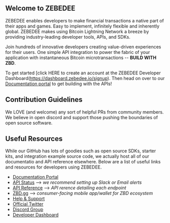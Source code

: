 ## Welcome to ZEBEDEE

ZEBEDEE enables developers to make financial transactions a native part of their apps and games. Easy to implement, infinitely flexible and inherently global. ZEBEDEE makes using Bitcoin Lightning Network a breeze by providing industry-leading developer tools, APIs, and SDKs.

Join hundreds of innovative developers creating value-driven experiences for their users. One simple API integration to power the fabric of your application with instantaneous Bitcoin microtransactions -- **BUILD WITH ZBD**.

To get started [click HERE to create an account at the ZEBEDEE Developer Dashboard(https://dashboard.zebedee.io/signup). Then head on over to our [Documentation portal](https://docs.zebedee.io) to get building with the APIs!

## Contribution Guidelines

We LOVE (and welcome) any sort of helpful PRs from community members. We believe in open discord and support those pushing the boundaries of open source software.

## Useful Resources

While our GitHub has lots of goodies such as open source SDKs, starter kits, and integration example source code, we actually host all of our documentatio and API reference elsewhere. Below are a list of useful links and resources for developers using ZEBEDEE.

- [Documentation Portal](https://docs.zebedee.io)
- [API Status](https://status.zebedee.io) --> *we recommend setting up Slack or Email alerts*
- [API Reference](https://api-reference.zebedee.io) --> *API rerence detailing each endpoint*
- [ZBD.gg](https://zbd.gg) --> *consumer-facing mobile app/wallet for ZBD ecosystem*
- [Help & Support](https://help.zebedee.io)
- [Official Twitter](https://twitter.com/zebedeeio)
- [Discord Group](https://discord.gg/zbd)
- [Developer Dashboard](https://dashboard.zebedee.io)
